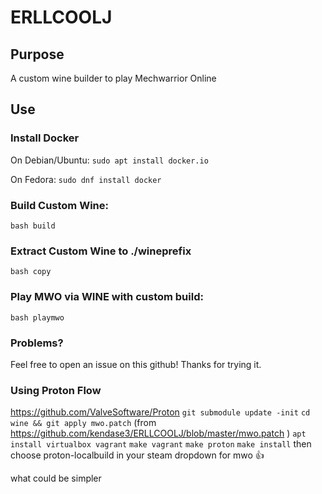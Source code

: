 # ERLLCOOLJ

## Purpose
A custom wine builder to play Mechwarrior Online

## Use
### Install Docker
On Debian/Ubuntu:
`sudo apt install docker.io`

On Fedora:
`sudo dnf install docker`

### Build Custom Wine:
`bash build`

### Extract Custom Wine to ./wineprefix
`bash copy`

### Play MWO via WINE with custom build:
`bash playmwo`

### Problems?
Feel free to open an issue on this github!  Thanks for trying it.

### Using Proton Flow
https://github.com/ValveSoftware/Proton
`git submodule update -init`
`cd wine && git apply mwo.patch` (from https://github.com/kendase3/ERLLCOOLJ/blob/master/mwo.patch )
`apt install virtualbox vagrant`
`make vagrant`
`make proton`
`make install`
then choose proton-localbuild in your steam dropdown for mwo :thumbsup:

what could be simpler
